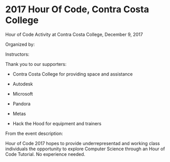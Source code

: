 # 2017 Hour Of Code,  Contra Costa College


Hour of Code Activity at Contra Costa College, December 9, 2017

Organized by:

Instructors:


Thank you to our supporters:

* Contra Costa College for providing space and assistance
* Autodesk
* Microsoft
* Pandora
* Metas

* Hack the Hood for equipment and trainers

From the event description:

Hour of Code 2017 hopes to provide underrepresentad and working class individuals the opportunity to explore Computer Science through an Hour of Code Tutorial. No experience needed.
